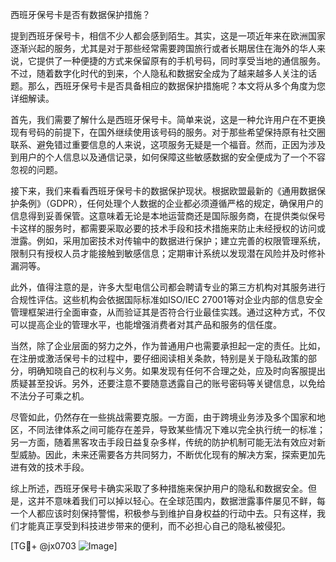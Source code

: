 西班牙保号卡是否有数据保护措施？

提到西班牙保号卡，相信不少人都会感到陌生。其实，这是一项近年来在欧洲国家逐渐兴起的服务，尤其是对于那些经常需要跨国旅行或者长期居住在海外的华人来说，它提供了一种便捷的方式来保留原有的手机号码，同时享受当地的通信服务。不过，随着数字化时代的到来，个人隐私和数据安全成为了越来越多人关注的话题。那么，西班牙保号卡是否具备相应的数据保护措施呢？本文将从多个角度为您详细解读。

首先，我们需要了解什么是西班牙保号卡。简单来说，这是一种允许用户在不更换现有号码的前提下，在国外继续使用该号码的服务。对于那些希望保持原有社交圈联系、避免错过重要信息的人来说，这项服务无疑是一个福音。然而，正因为涉及到用户的个人信息以及通信记录，如何保障这些敏感数据的安全便成为了一个不容忽视的问题。

接下来，我们来看看西班牙保号卡的数据保护现状。根据欧盟最新的《通用数据保护条例》（GDPR），任何处理个人数据的企业都必须遵循严格的规定，确保用户的信息得到妥善保管。这意味着无论是本地运营商还是国际服务商，在提供类似保号卡这样的服务时，都需要采取必要的技术手段和技术措施来防止未经授权的访问或泄露。例如，采用加密技术对传输中的数据进行保护；建立完善的权限管理系统，限制只有授权人员才能接触到敏感信息；定期审计系统以发现潜在风险并及时修补漏洞等。

此外，值得注意的是，许多大型电信公司都会聘请专业的第三方机构对其服务进行合规性评估。这些机构会依据国际标准如ISO/IEC 27001等对企业内部的信息安全管理框架进行全面审查，从而验证其是否符合行业最佳实践。通过这种方式，不仅可以提高企业的管理水平，也能增强消费者对其产品和服务的信任度。

当然，除了企业层面的努力之外，作为普通用户也需要承担起一定的责任。比如，在注册或激活保号卡的过程中，要仔细阅读相关条款，特别是关于隐私政策的部分，明确知晓自己的权利与义务。如果发现有任何不合理之处，应及时向客服提出质疑甚至投诉。另外，还要注意不要随意透露自己的账号密码等关键信息，以免给不法分子可乘之机。

尽管如此，仍然存在一些挑战需要克服。一方面，由于跨境业务涉及多个国家和地区，不同法律体系之间可能存在差异，导致某些情况下难以完全执行统一的标准；另一方面，随着黑客攻击手段日益复杂多样，传统的防护机制可能无法有效应对新型威胁。因此，未来还需要各方共同努力，不断优化现有的解决方案，探索更加先进有效的技术手段。

综上所述，西班牙保号卡确实采取了多种措施来保护用户的隐私和数据安全。但是，这并不意味着我们可以掉以轻心。在全球范围内，数据泄露事件屡见不鲜，每一个人都应该时刻保持警惕，积极参与到维护自身权益的行动中去。只有这样，我们才能真正享受到科技进步带来的便利，而不必担心自己的隐私被侵犯。

[TG💪+ @jx0703 ![Image](https://github.com/user-attachments/assets/dbca1d08-cadb-493c-b0ec-ad6f7a83f270)]